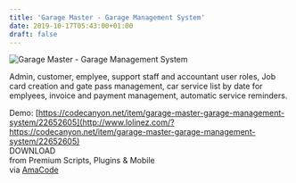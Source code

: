 ```yaml
---
title: 'Garage Master - Garage Management System'
date: 2019-10-17T05:43:00+01:00
draft: false
---
```


![Garage Master - Garage Management System](http://www.codelist.cc/uploads/posts/2019-10/1571287119_garagemaster.jpg "Garage Master - Garage Management System")  
  
Admin, customer, emplyee, support staff and accountant user roles, Job card creation and gate pass management, car service list by date for emplyees, invoice and payment management, automatic service reminders.  
  
Demo: [https://codecanyon.net/item/garage-master-garage-management-system/22652605](http://www.lolinez.com/?https://codecanyon.net/item/garage-master-garage-management-system/22652605)  
DOWNLOAD  
from Premium Scripts, Plugins & Mobile  
via [AmaCode](https://amazcode.ooo)